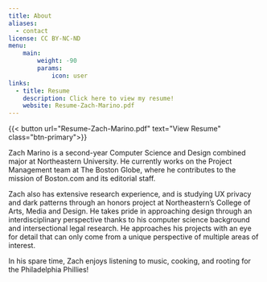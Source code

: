 ```yaml
---
title: About
aliases:
  - contact
license: CC BY-NC-ND
menu:
    main: 
        weight: -90
        params:
            icon: user
links:
  - title: Resume
    description: Click here to view my resume!
    website: Resume-Zach-Marino.pdf
---
```


{{< button url="Resume-Zach-Marino.pdf" text="View Resume" class="btn-primary">}}

Zach Marino is a second-year Computer Science and Design combined major at Northeastern University. He currently works on the Project Management team at The Boston Globe, where he contributes to the mission of Boston.com and its editorial staff.  

Zach also has extensive research experience, and is studying UX privacy and dark patterns through an honors project at Northeastern’s College of Arts, Media and Design. He takes pride in approaching design through an interdisciplinary perspective thanks to his computer science background and intersectional legal research. He approaches his projects with an eye for detail that can only come from a unique perspective of multiple areas of interest. 

In his spare time, Zach enjoys listening to music, cooking, and rooting for the Philadelphia Phillies!